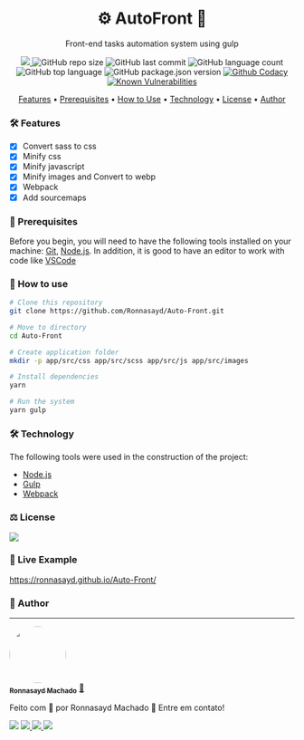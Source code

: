 <h1 align="center">⚙️ AutoFront 🚀</h1>

<p align="center">Front-end tasks automation system using gulp</p>

<p align="center">
  <a href="https://requires.io/github/Ronnasayd/Auto-Front/requirements/?branch=master">
  <img src="https://requires.io/github/Ronnasayd/Auto-Front/requirements.svg?branch=master">
  </a>
  <img alt="GitHub repo size" src="https://img.shields.io/github/repo-size/Ronnasayd/Auto-Front">
  <img alt="GitHub last commit" src="https://img.shields.io/github/last-commit/Ronnasayd/Auto-Front">
  <img alt="GitHub language count" src="https://img.shields.io/github/languages/count/Ronnasayd/Auto-Front">
  <img alt="GitHub top language" src="https://img.shields.io/github/languages/top/Ronnasayd/Auto-Front">
  <img alt="GitHub package.json version" src="https://img.shields.io/github/package-json/v/Ronnasayd/Auto-Front">
  <a href="https://www.codacy.com/gh/Ronnasayd/Auto-Front/dashboard?utm_source=github.com&amp;utm_medium=referral&amp;utm_content=Ronnasayd/Auto-Front&amp;utm_campaign=Badge_Grade">
  <img alt="Github Codacy" src="https://app.codacy.com/project/badge/Grade/1d81b268dcfd441b9f94af599e55c4c7">
  </a>
  <a href="https://snyk.io/test/github/Ronnasayd/Auto-Front?targetFile=package.json"><img src="https://snyk.io/test/github/Ronnasayd/Auto-Front/badge.svg?targetFile=package.json" alt="Known Vulnerabilities" data-canonical-src="https://snyk.io/test/github/Ronnasayd/Auto-Front?targetFile=package.json" style="max-width:100%;"></a>
</p>

<p align="center">  
  <a href="#%EF%B8%8F-features">Features</a> • 
  <a href="#-prerequisites">Prerequisites</a> • 
  <a href="#-how-to-use">How to Use</a> • 
  <a href="#-technology">Technology</a> • 
  <a href="#%EF%B8%8F-license">License</a> • 
  <a href="#-author">Author</a>
</p>

### 🛠️ Features

- [x] Convert sass to css
- [x] Minify css
- [x] Minify javascript
- [x] Minify images and Convert to webp
- [x] Webpack
- [x] Add sourcemaps

### 📝 Prerequisites

Before you begin, you will need to have the following tools installed on your machine: [Git](https://git-scm.com), [Node.js](https://nodejs.org/en/). In addition, it is good to have an editor to work with code like [VSCode](https://code.visualstudio.com/)

### 🎲 How to use

```sh
# Clone this repository
git clone https://github.com/Ronnasayd/Auto-Front.git

# Move to directory
cd Auto-Front

# Create application folder
mkdir -p app/src/css app/src/scss app/src/js app/src/images

# Install dependencies
yarn

# Run the system
yarn gulp
```

### 🛠 Technology

The following tools were used in the construction of the project:

- [Node.js](https://nodejs.org/en/)
- [Gulp](https://gulpjs.com/)
- [Webpack](https://webpack.js.org/)

### ⚖️ License

<a href="https://github.com/Ronnasayd/Auto-Front/blob/master/LICENSE.md">
<img src="https://img.shields.io/badge/license-mit-green?style=flat-square">
</a>

### 🎥 Live Example

https://ronnasayd.github.io/Auto-Front/

### 🎨 Author

---

<a href="https://github.com/Ronnasayd">
<img style="border-radius: 50%;"src="https://avatars3.githubusercontent.com/u/5097702?s=460&u=bd60ecc1912c698b55aef2118a1cdebe0ae3844b&v=4" width="100px;">
<br />
 <sub><b>Ronnasayd Machado</b></sub></a> <a href="" title="Autor">🚀</a>
</a>

Feito com 💜 por Ronnasayd Machado 👋 Entre em contato!

<p>
	<img src="https://img.shields.io/static/v1?label=made%20by&message=Ronnasayd&color=7159c1&style=flat-square&logo=postwoman&logoColor=white">
	<a href="https://www.facebook.com/ronnasaydmachado/">
	<img src="https://img.shields.io/static/v1?label=&message=Facebook&color=1673ea&style=flat-square&logo=facebook&logoColor=white">
	</a>
	<a href="https://twitter.com/ronnasayd">
	<img src="https://img.shields.io/static/v1?label=&message=Twitter&color=1da1f2&style=flat-square&logo=twitter&logoColor=white">
	</a>
  <a href="https://www.linkedin.com/in/ronnasayd/">
	<img src="https://img.shields.io/static/v1?label=&message=Linkedin&color=2867B2&style=flat-square&logo=linkedin&logoColor=white">
	</a>
</p>
